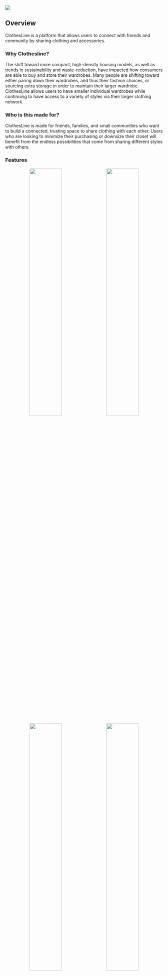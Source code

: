 ![](./readme-images/readme-logo.png)


## Overview
ClothesLine is a platform that allows users to connect with friends and community by sharing clothing and accessories.

### Why Clothesline?
The shift toward more compact, high-density housing models, as well as trends in sustainability and waste-reduction, have impacted how consumers are able to buy and store their wardrobes. Many people are shifting toward either paring down their wardrobes, and thus their fashion choices, or sourcing extra storage in order to maintain their larger wardrobe. ClothesLine allows users to have smaller individual wardrobes while continuing to have access to a variety of styles via their larger clothing network.

### Who is this made for?
ClothesLine is made for friends, families, and small communities who want to build a connected, trusting space to share clothing with each other. Users who are looking to minimize their purchasing or downsize their closet will benefit from the endless possibilities that come from sharing different styles with others.

### Features

<p style="text-align: center">
  <img src="./readme-images/login.jpg" width="45%" style="margin: 0 0.5rem"/>
  <img src="./readme-images/dashboard.jpg" width="45%" style="margin: 0 0.5rem"/> 
</p>

<p style="text-align: center">
  <img src="./readme-images/requests.jpg" width="45%" style="margin: 0 0.5rem" />
  <img src="./readme-images/item-details.jpg" width="45%" style="margin: 0 0.5rem" /> 
</p>

<p style="text-align: center">
  <img src="./readme-images/explore.jpg" width="45%" style="margin: 0 0.5rem" /> 
  <img src="./readme-images/my-closet.jpg" width="45%" style="margin: 0 0.5rem" />
</p>

## Installation

### Client:
1. All dependencies will be included in the package.json file. To get started, run:
```
npm install
```

2. The BASE_URL has been set to port 8080 in the utils.js file. If needed, change this.

3. Once dependecies have been installed, start up the application by running:
```
npm start
```
4. You will be able to register as a new user and access basic functions, including your personal closet and item upload. However, as functionality for adding friends has not been implemented, you will need to log in as an existing user in order to sample full functionality.
**Note:** While seeded user passwords are stored in plain text, new users' passwords are encrypted upon registration.

### Server:

1. Ensure to have Nodejs installed.

2. Server can be downloaded from clothesline-server repo.

3. All dependencies will be included in the package.json file. To get started, run:
```
npm install
```

4. Set up a new .env file and copy variables from .env.sample file.

5. Set up a local database in accordance with the DB_NAME in your .env file, then run:
```
npx knex migrate:latest
npx knex seed:run
```

6. To start up the server, run:
```
node server.js
```

## Implementation

### Tech Stack
- React
- JavaScript
- MySQL
- Express
- Client libraries: 
    - react
    - react-router
    - axios
- Server libraries:
    - knex
    - express
    - multer
    - bcrypt

### APIs
- No external APIs

### Sitemap
- Register
- Login
- User Dashboard
- My Closet page:
    - View uploaded items
    - Upload new items
- Explore page:
    - Browse all friends' items with the option of filtering for specific styles or sizes
    - Click individual items to send a request to friends
- Closet pages:
    - Browse the items that one friend has uploaded to their closet

### Endpoints

**ITEM Routes**

**GET /items**
- Get a list of friends' items

Parameters:
- JWT

Optional query parameters:
- type, colour, size

Response: 
```
[
    {
        "id": 8,
        "title": "Long wool dresscoat",
        "size": "L/10/30",
        "image": "wool-coat.png",
        "first_name": "Evelyn"
    },
    {
        "id": 9,
        "title": "Pleated skirt",
        "size": "XS/2/26",
        "image": "pleat-skirt.png",
        "first_name": "Zhenyi"
    },
    ...
]
```

**POST /items**
- Add an item to your closet

Parameters:
- user id
- title
- type
- colour
- size
- image

Response:
```
{
    "id": 1,
    "user_id": 25,
    "title": "Red rain jacket",
    "type": "jacket",
    "colour": "red",
    "size": "M/8/28",
    "image": "image.jpg",
}
```

**GET /items/:itemId**
- Get an item's details

Parameters:
- item id
- JWT

Response:
```
{
    "id": 8,
    "title": "Long wool dresscoat",
    "type": "outerwear",
    "colour": "brown",
    "size": "L/10/30",
    "image": "wool-coat.png",
    "user_id": 3,
    "first_name": "Evelyn"
}
```
---
**USER Routes**

**GET /users/active**
- Get active user after login

Parameters:
- JWT

Response:
```
{
    "firstName": "Jane",
    "lastName": "Sample",
    "email": "jane.sample@email.com",
    "id": 1
}
```

**GET /:userId**
- Get user's name

Parameters:
- user id
- JWT

Response:
```
{
    "first_name": "Grace",
    "last_name": "Hopper"
}
```

**GET /users/:userId/items**

- Get user's closet (list of items associated with that user id)

Parameters:
- user id
- JWT token

Response:
```
[
  {
    "id": 9,
    "title": "Pleated skirt",
    "type": "skirt",
    "colour": "green",
    "size": "XS/2/26",
    "image": "pleat-skirt.png"
  },
  {
    "id": 10,
    "title": "DW Watch",
    "type": "accessory",
    "colour": "gold",
    "size": "N/A",
    "image": "dw-watch.png"
  },
    ...
]
```
---
**REQUEST Routes**

**GET /requests**
- Get all requests associated with active user

Parameters:
- JWT

Response:
```
{
    "incoming": [
    {
        "id": 4,
        "user1_id": 3,
        "title": "Parka",
        "image": "parka.jpg",
        "first_name": "Evelyn"
    }
    ],
    "outgoing": [
    {
        "id": 1,
        "user1_id": 1,
        "title": "Winter boots",
        "image": "boots.jpg",
        "first_name": "Misty"
    },
    ],
    "history": ...
}
```

**GET /requests/:requestId**
- Get request details

Parameters:
- JWT

Response:
```
{
  "id": 3,
  "item_id": 2,
  "user1_id": 3,
  "message": "Hi! Can I borrow these for Sam's wedding?",
  "status": "accepted",
  "title": "Black pumps",
  "size": "9",
  "image": "black-shoes.png",
  "first_name": "Evelyn"
}
```

**DELETE /requests/:requestId**
- Cancel a pending outgoing request

Parameters:
- JWT

**PUT /requests/:requestId**
- Accept or decline a pending incoming request

Parameters:
- JWT

Response:
```
{
  "id": 3,
  "user1_id": 3,
  "user2_id": 1,
  "item_id": 2,
  "message": "Hi! Can I borrow these for Sam's wedding?",
  "status": "declined",
  "date": "1706809948000"
}
```

**POST /requests/:itemId**
- Send a request

Parameters:
- JWT

```
{
  "id": 7,
  "user1_id": 1,
  "user2_id": 2,
  "item_id": 4,
  "message": "Can I please borrow this next week?",
  "status": "pending",
  "date": "1715059025542"
}
```

---
**AUTH Routes**

**POST /auth/register**
- Register a new user

Parameters:
- first_name, last_name, email, password

Response:
```
{
  "id": 6,
  "first_name": "Jane",
  "last_name": "Doe",
  "email": "jdoe@email.com",
  "password": "123456"
}
```

**POST /auth/login**

- Login a user

Parameters:
- email, password

Response:
```
{
    "token": "seyJhbGciOiJIUzI1NiIsInR5cCI6IkpXVCJ9.eyJzdWIiOiIxMjM0NTY3ODkwIiwibmFtZSI6I..."
}
```


### Auth

- JWT auth
    - Store JWT in localStorage, remove when a user logs out


## Next steps
- Implement searching for and adding friends
- Implement editing and deleting items from closet
- Forgot password functionality